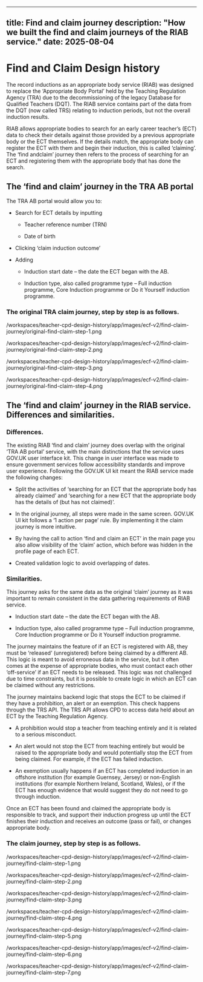 
---
title: Find and claim journey
description: "How we built the find and claim journeys of the RIAB service."
date: 2025-08-04
---




# Find and Claim Design history 

The record inductions as an appropriate body service (RIAB) was designed to replace the ‘Appropriate Body Portal’ held by the Teaching Regulation Agency (TRA) due to the decommissioning of the legacy Database for Qualified Teachers (DQT). The RIAB service contains part of the data from the DQT (now called TRS) relating to induction periods, but not the overall induction results. 

RIAB allows appropriate bodies to search for an early career teacher’s (ECT) data to check their details against those provided by a previous appropriate body or the ECT themselves. If the details match, the appropriate body can register the ECT with them and begin their induction, this is called ‘claiming’. The ‘find andclaim’ journey then refers to the process of searching for an ECT and registering them with the appropriate body that has done the search.  

## The ‘find and claim’ journey in the TRA AB portal  

The TRA AB portal would allow you to:  

- Search for ECT details by inputting 

    - Teacher reference number (TRN) 

    - Date of birth  

- Clicking ‘claim induction outcome’ 

- Adding  

    - Induction start date – the date the ECT began with the AB.  

    - Induction type, also called programme type – Full induction programme, Core Induction programme or Do it Yourself induction programme.  

### The original TRA claim journey, step by step is as follows. 

/workspaces/teacher-cpd-design-history/app/images/ecf-v2/find-claim-journey/original-find-claim-step-1.png

/workspaces/teacher-cpd-design-history/app/images/ecf-v2/find-claim-journey/original-find-claim-step-2.png

/workspaces/teacher-cpd-design-history/app/images/ecf-v2/find-claim-journey/original-find-claim-step-3.png

/workspaces/teacher-cpd-design-history/app/images/ecf-v2/find-claim-journey/original-find-claim-step-4.png

## The ‘find and claim’ journey in the RIAB service. Differences and similarities. 


### Differences.  

The existing RIAB ‘find and claim’ journey does overlap with the original ‘TRA AB portal’ service, with the main distinctions that the service uses GOV.UK user interface kit. This change in user interface was made to ensure government services follow accessibility standards and improve user experience. Following the GOV.UK UI kit meant the RIAB service made the following changes:  

- Split the activities of ‘searching for an ECT that the appropriate body has already claimed’ and ‘searching for a new ECT that the appropriate body has the details of (but has not claimed)’.  

- In the original journey, all steps were made in the same screen. GOV.UK UI kit follows a ‘1 action per page’ rule. By implementing it the claim journey is more intuitive.  

- By having the call to action ‘find and claim an ECT’ in the main page you also allow visibility of the ‘claim’ action, which before was hidden in the profile page of each ECT.  

- Created validation logic to avoid overlapping of dates.  

### Similarities. 

This journey asks for the same data as the original ‘claim’ journey as it was important to remain consistent in the data gathering requirements of RIAB service. 

- Induction start date – the date the ECT began with the AB.  

- Induction type, also called programme type – Full induction programme, Core Induction programme or Do it Yourself induction programme. 

The journey maintains the feature of if an ECT is registered with AB, they must be ‘released’ (unregistered) before being claimed by a different AB. This logic is meant to avoid erroneous data in the service, but it often comes at the expense of appropriate bodies, who must contact each other ‘off-service’ if an ECT needs to be released. This logic was not challenged due to time constraints, but it is possible to create logic in which an ECT can be claimed without any restrictions.  

The journey maintains backend logic that stops the ECT to be claimed if they have a prohibition, an alert or an exemption. This check happens through the TRS API. The TRS API allows CPD to access data held about an ECT by the Teaching Regulation Agency.   

- A prohibition would stop a teacher from teaching entirely and it is related to a serious misconduct.  

- An alert would not stop the ECT from teaching entirely but would be raised to the appropriate body and would potentially stop the ECT from being claimed. For example, if the ECT has failed induction.  

- An exemption usually happens if an ECT has completed induction in an offshore institution (for example Guernsey, Jersey) or non-English institutions (for example Northern Ireland, Scotland, Wales), or if the ECT has enough evidence that would suggest they do not need to go through induction.  

Once an ECT has been found and claimed the appropriate body is responsible to track, and support their induction progress up until the ECT finishes their induction and receives an outcome (pass or fail), or changes appropriate body.  

### The claim journey, step by step is as follows. 

/workspaces/teacher-cpd-design-history/app/images/ecf-v2/find-claim-journey/find-claim-step-1.png

/workspaces/teacher-cpd-design-history/app/images/ecf-v2/find-claim-journey/find-claim-step-2.png

/workspaces/teacher-cpd-design-history/app/images/ecf-v2/find-claim-journey/find-claim-step-3.png

/workspaces/teacher-cpd-design-history/app/images/ecf-v2/find-claim-journey/find-claim-step-4.png

/workspaces/teacher-cpd-design-history/app/images/ecf-v2/find-claim-journey/find-claim-step-5.png

/workspaces/teacher-cpd-design-history/app/images/ecf-v2/find-claim-journey/find-claim-step-6.png

/workspaces/teacher-cpd-design-history/app/images/ecf-v2/find-claim-journey/find-claim-step-7.png


 

 

 

 

 

 

 
